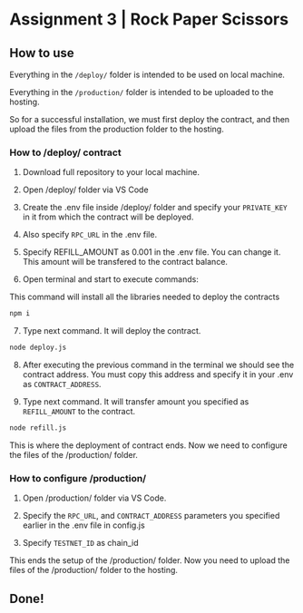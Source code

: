 # Assignment 3 | Rock Paper Scissors

## How to use

Everything in the `/deploy/` folder is intended to be used on local machine.

Everything in the `/production/` folder is intended to be uploaded to the hosting.

So for a successful installation, we must first deploy the contract, and then upload the files from the production folder to the hosting.

### How to /deploy/ contract

1. Download full repository to your local machine.

2. Open /deploy/ folder via VS Code

3. Create the .env file inside /deploy/ folder and specify your `PRIVATE_KEY` in it from which the contract will be deployed.

4. Also specify `RPC_URL` in the .env file.

5. Specify REFILL_AMOUNT as 0.001 in the .env file. You can change it. This amount will be transfered to the contract balance.

6. Open terminal and start to execute commands:

This command will install all the libraries needed to deploy the contracts

```bash
npm i
```

7. Type next command. It will deploy the contract.

```bash
node deploy.js
```

8. Аfter executing the previous command in the terminal we should see the contract address. You must copy this address and specify it in your .env as `CONTRACT_ADDRESS`.

9. Type next command. It will transfer amount you specified as `REFILL_AMOUNT` to the contract.

```bash
node refill.js
```

This is where the deployment of contract ends. Now we need to configure the files of the /production/ folder.

### How to configure /production/

1. Open /production/ folder via VS Code.

2. Specify the `RPC_URL`, and `CONTRACT_ADDRESS` parameters you specified earlier in the .env file in config.js

3. Specify `TESTNET_ID` as chain_id

This ends the setup of the /production/ folder. Now you need to upload the files of the /production/ folder to the hosting.

## Done!
